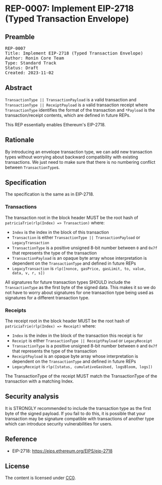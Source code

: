# REP-0007: Implement EIP-2718 (Typed Transaction Envelope)

## Preamble
<pre>
REP-0007
Title: Implement EIP-2718 (Typed Transaction Envelope)
Author: Ronin Core Team
Type: Standard Track
Status: Draft
Created: 2023-11-02
</pre>

## Abstract
`TransactionType || TransactionPayload` is a valid transaction and `TransactionType || ReceiptPayload` is a valid transaction receipt where `TransactionType` identifies the format of the transaction and `*Payload` is the transaction/receipt contents, which are defined in future REPs.

This REP essentially enables Ethereum's EIP-2718.

## Rationale

By introducing an envelope transaction type, we can add new transaction types without worrying about backward compatibility with existing transactions. We just need to make sure that there is no numbering conflict between `TransactionType`s.

## Specification

The specification is the same as in EIP-2718. 

### Transactions
The transaction root in the block header MUST be the root hash of `patriciaTrie(rlp(Index) => Transaction)` where:

- `Index` is the index in the block of this transaction
- `Transaction` is either `TransactionType || TransactionPayload` or `LegacyTransaction`
- `TransactionType` is a positive unsigned 8-bit number between `0` and `0x7f` that represents the type of the transaction
- `TransactionPayload` is an opaque byte array whose interpretation is dependent on the `TransactionType` and defined in future REPs
- `LegacyTransaction` is `rlp([nonce, gasPrice, gasLimit, to, value, data, v, r, s])`

All signatures for future transaction types SHOULD include the `TransactionType` as the first byte of the signed data. This makes it so we do not have to worry about signatures for one transaction type being used as signatures for a different transaction type.

### Receipts
The receipt root in the block header MUST be the root hash of `patriciaTrie(rlp(Index) => Receipt)` where:

- `Index` is the index in the block of the transaction this receipt is for
- `Receipt` is either `TransactionType || ReceiptPayload` or `LegacyReceipt`
- `TransactionType` is a positive unsigned 8-bit number between `0` and `0x7f` that represents the type of the transaction
- `ReceiptPayload` is an opaque byte array whose interpretation is dependent on the `TransactionType` and defined in future REPs
- `LegacyReceipt` is `rlp([status, cumulativeGasUsed, logsBloom, logs])`

The TransactionType of the receipt MUST match the TransactionType of the transaction with a matching Index.


## Security analysis

It is STRONGLY recommended to include the transaction type as the first byte of the signed payload. If you fail to do this, it is possible that your transaction may be signature compatible with transactions of another type which can introduce security vulnerabilities for users.

## Reference
- EIP-2718: https://eips.ethereum.org/EIPS/eip-2718

## License

The content is licensed under [CC0](https://creativecommons.org/publicdomain/zero/1.0/).